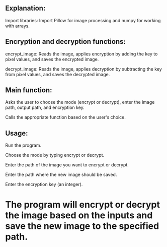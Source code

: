 <h2>Explanation:</h2>
<p>Import libraries: Import Pillow for image processing and numpy for working with arrays.</p>
<h2>Encryption and decryption functions:</h2>
<p>encrypt_image: Reads the image, applies encryption by adding the key to pixel values, and saves the encrypted image.</p>
<p>decrypt_image: Reads the image, applies decryption by subtracting the key from pixel values, and saves the decrypted image.</p>
<h2>Main function:</h2>
<p>Asks the user to choose the mode (encrypt or decrypt), enter the image path, output path, and encryption key.</p>
<p>Calls the appropriate function based on the user's choice.</p>
<h2>Usage:</h2>
<p>Run the program.</p>
<p>Choose the mode by typing encrypt or decrypt.</p>
<p>Enter the path of the image you want to encrypt or decrypt.</p>
<p>Enter the path where the new image should be saved.</p>
<p>Enter the encryption key (an integer).</p>

<h1>The program will encrypt or decrypt the image based on the inputs and save the new image to the specified path.</h1>
